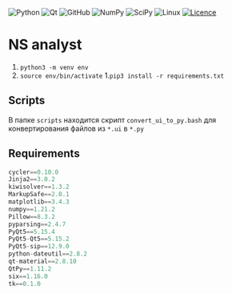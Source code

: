 ![Python](https://img.shields.io/badge/python-3670A0?style=for-the-badge&logo=python&logoColor=ffdd54)
![Qt](https://img.shields.io/badge/Qt-%23217346.svg?style=for-the-badge&logo=Qt&logoColor=white)
![GitHub](https://img.shields.io/badge/github-%23121011.svg?style=for-the-badge&logo=github&logoColor=white)
![NumPy](https://img.shields.io/badge/numpy-%23013243.svg?style=for-the-badge&logo=numpy&logoColor=white)
![SciPy](https://img.shields.io/badge/SciPy-%230C55A5.svg?style=for-the-badge&logo=scipy&logoColor=%white)
![Linux](https://img.shields.io/badge/Linux-FCC624?style=for-the-badge&logo=linux&logoColor=black)
[![Licence](https://img.shields.io/github/license/Ileriayo/markdown-badges?style=for-the-badge)](./LICENSE)

# NS analyst

1. ```python3 -m venv env```
1. ```source env/bin/activate```
1.``` pip3 install -r requirements.txt ```

## Scripts

В папке `scripts` находится скрипт ```convert_ui_to_py.bash``` для конвертирования файлов из ```*.ui``` в ```*.py```

## Requirements

``` python
cycler==0.10.0
Jinja2==3.0.2
kiwisolver==1.3.2
MarkupSafe==2.0.1
matplotlib==3.4.3
numpy==1.21.2
Pillow==8.3.2
pyparsing==2.4.7
PyQt5==5.15.4
PyQt5-Qt5==5.15.2
PyQt5-sip==12.9.0
python-dateutil==2.8.2
qt-material==2.8.10
QtPy==1.11.2
six==1.16.0
tk==0.1.0
```

